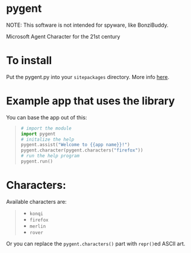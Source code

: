 # pygent
NOTE: This software is not intended for spyware, like BonziBuddy.

Microsoft Agent Character for the 21st century
##
# To install
Put the pygent.py into your `sitepackages` directory. More info <a href="https://stackoverflow.com/questions/122327/how-do-i-find-the-location-of-my-python-site-packages-directory">here</a>.
##
# Example app that uses the library
You can base the app out of this:
> ```python
> # import the module
> import pygent
> # initalize the help
> pygent.assist("Welcome to {{app name}}!")
> pygent.character(pygent.characters("firefox"))
> # run the help program
> pygent.run()
> ```
##
# Characters:
Available characters are:
> - `konqi`
> - `firefox`
> - `merlin`
> - `rover`

Or you can replace the `pygent.characters()` part with `repr()`ed ASCII art.

